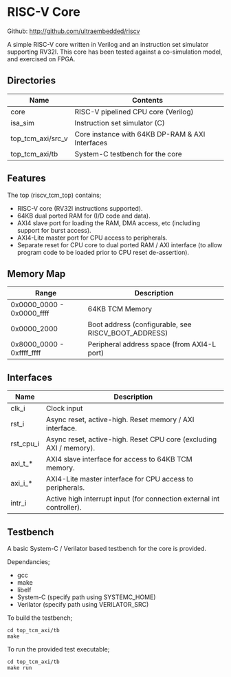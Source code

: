 # RISC-V Core

Github: http://github.com/ultraembedded/riscv

A simple RISC-V core written in Verilog and an instruction set simulator supporting RV32I.
This core has been tested against a co-simulation model, and exercised on FPGA.

## Directories

| Name               | Contents                                         |
| ------------------ | ------------------------------------------------ |
| core               | RISC-V pipelined CPU core (Verilog)              |
| isa_sim            | Instruction set simulator (C)                    |
| top_tcm_axi/src_v  | Core instance with 64KB DP-RAM & AXI Interfaces  |
| top_tcm_axi/tb     | System-C testbench for the core                  |

## Features

The top (riscv_tcm_top) contains;
* RISC-V core (RV32I instructions supported).
* 64KB dual ported RAM for (I/D code and data).
* AXI4 slave port for loading the RAM, DMA access, etc (including support for burst access).
* AXI4-Lite master port for CPU access to peripherals.
* Separate reset for CPU core to dual ported RAM / AXI interface (to allow program code to be loaded prior to CPU reset de-assertion).

## Memory Map

| Range                     | Description                                         |
| ------------------------- | --------------------------------------------------- |
| 0x0000_0000 - 0x0000_ffff | 64KB TCM Memory                                     |
| 0x0000_2000               | Boot address (configurable, see RISCV_BOOT_ADDRESS) |
| 0x8000_0000 - 0xffff_ffff | Peripheral address space (from AXI4-L port)         |

## Interfaces

| Name         | Description                                                           |
| ------------ | --------------------------------------------------------------------- |
| clk_i        | Clock input                                                           |
| rst_i        | Async reset, active-high. Reset memory / AXI interface.               |
| rst_cpu_i    | Async reset, active-high. Reset CPU core (excluding AXI / memory).    |
| axi_t_*      | AXI4 slave interface for access to 64KB TCM memory.                   |
| axi_i_*      | AXI4-Lite master interface for CPU access to peripherals.             |
| intr_i       | Active high interrupt input (for connection external int controller). |

## Testbench

A basic System-C / Verilator based testbench for the core is provided.

Dependancies;
* gcc
* make
* libelf
* System-C (specify path using SYSTEMC_HOME)
* Verilator (specify path using VERILATOR_SRC)

To build the testbench;
```
cd top_tcm_axi/tb
make
````

To run the provided test executable;
```
cd top_tcm_axi/tb
make run
````

